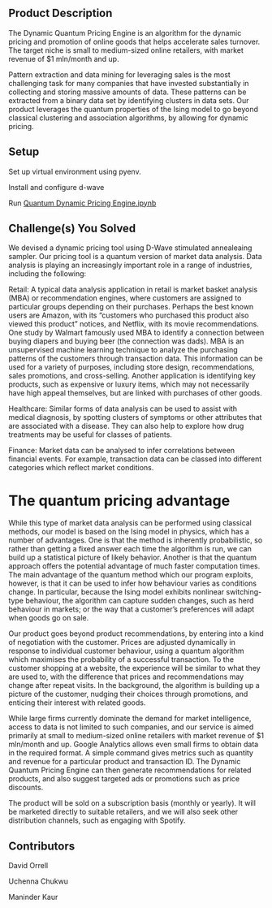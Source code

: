 ## Product Description 
The Dynamic Quantum Pricing Engine is an algorithm for the dynamic pricing and promotion of online goods that helps accelerate sales turnover. The target niche is small to medium-sized online retailers, with market revenue of $1 mln/month and up.

Pattern extraction and data mining for leveraging sales is the most challenging task for many companies that have invested substantially in collecting and storing massive amounts of data. These patterns can be extracted from a binary data set by identifying clusters in data sets. Our product leverages the quantum properties of the Ising model to go beyond classical clustering and association algorithms, by allowing for dynamic pricing.

## Setup
Set up virtual environment using pyenv. 

Install and configure d-wave 

Run [Quantum Dynamic Pricing Engine.ipynb ](https://github.com/ManinderPanesar/Hackathon2021/blob/Week3-Hackathon/Quantum%20Finance/Quantum%20Dynamic%20Pricing%20Engine.ipynb)

## Challenge(s) You Solved
We devised a dynamic pricing tool using D-Wave stimulated annealeaing sampler. Our pricing tool is a quantum version of market data analysis. Data analysis is playing an increasingly important role in a range of industries, including the following:

Retail: 
A typical data analysis application in retail is market basket analysis (MBA) or recommendation engines, where customers are assigned to particular groups depending on their purchases. Perhaps the best known users are Amazon, with its “customers who purchased this product also viewed this product” notices, and Netflix, with its movie recommendations. One study by Walmart famously used MBA to identify a connection between buying diapers and buying beer (the connection was dads). MBA is an unsupervised machine learning technique to analyze the purchasing patterns of the customers through transaction data. This information can be used for a variety of purposes, including store design, recommendations, sales promotions, and cross-selling. Another application is identifying key products, such as expensive or luxury items, which may not necessarily have high appeal themselves, but are linked with purchases of other goods.

Healthcare: 
Similar forms of data analysis can be used to assist with medical diagnosis, by spotting clusters of symptoms or other attributes that are associated with a disease. They can also help to explore how drug treatments may be useful for classes of patients.

Finance: 
Market data can be analysed to infer correlations between financial events. For example, transaction data can be classed into different categories which reflect market conditions.

# The quantum pricing advantage

While this type of market data analysis can be performed using classical methods, our model is based on the Ising model in physics, which has a number of advantages. One is that the method is inherently probabilistic, so rather than getting a fixed answer each time the algorithm is run, we can build up a statistical picture of likely behavior. Another is that the quantum approach offers the potential advantage of much faster computation times. The main advantage of the quantum method which our program exploits, however, is that it can be used to infer how behaviour varies as conditions change. In particular, because the Ising model exhibits nonlinear switching-type behaviour, the algorithm can capture sudden changes, such as herd behaviour in markets; or the way that a customer’s preferences will adapt when goods go on sale. 

Our product goes beyond product recommendations, by entering into a kind of negotiation with the customer. Prices are adjusted dynamically in response to individual customer behaviour, using a quantum algorithm which maximises the probability of a successful transaction. To the customer shopping at a website, the experience will be similar to what they are used to, with the difference that prices and recommendations may change after repeat visits. In the background, the algorithm is building up a picture of the customer, nudging their choices through promotions, and enticing their interest with related goods.

While large firms currently dominate the demand for market intelligence, access to data is not limited to such companies, and our service is aimed primarily at small to medium-sized online retailers with market revenue of $1 mln/month and up. Google Analytics allows even small firms to obtain data in the required format. A simple command gives metrics such as quantity and revenue for a particular product and transaction ID. The Dynamic Quantum Pricing Engine can then generate recommendations for related products, and also suggest targeted ads or promotions such as price discounts.

The product will be sold on a subscription basis (monthly or yearly). It will be marketed directly to suitable retailers, and we will also seek other distribution channels, such as engaging with Spotify.


## Contributors 
David Orrell

Uchenna Chukwu

Maninder Kaur
